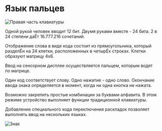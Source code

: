 # Язык пальцев

![Правая часть клавиатуры](24bit_right_hand_half.jpg)

Одной рукой человек вводит 12 бит. Двумя руками вместе - 24 бита. 2 в 24 степени даЁт 16.777.216 сочетаний.

Отображение слова в виде кода состоит из прямоугольника, который разделЁн на 24 клетки, расположенных в четырЁх строках. Клетки образуют матрицу 4х6.

Ввод на сенсорном дисплее осуществляется пальцем, которым водят по матрице.

Один код соответствует слову. Одно нажатие - одно слово. Окончание ввода знака определяется в момент, когда ни одна кнопка не нажата.

Возможно закрепить простые комбинации за буквами алфавита. В этом режиме устройство выполняет функции традиционной клавиатуры.

Добавление специального кода переключения раскладок позволяет выполнять ввод на нескольких языках.

![Знак](24bit_code.png)
